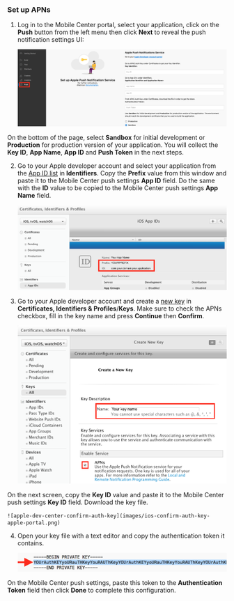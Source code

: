 ### Set up APNs

1. Log in to the Mobile Center portal, select your application, click on the **Push** button from the left menu then click **Next** to reveal the push notification settings UI:

    ![mobile-center-push-settings](images/ios-push-settings-mc-portal.png)

On the bottom of the page, select **Sandbox** for initial development or **Production** for production version of your application. You will collect the **Key ID**, **App Name**, **App ID** and **Push Token** in the next steps.

2. Go to your Apple developer account and select your application from the [App ID list](https://developer.apple.com/account/ios/identifier/bundle) in **Identifiers**. Copy the **Prefix** value from this window and paste it to the Mobile Center push settings **App ID** field. Do the same with the **ID** value to be copied to the Mobile Center push settings **App Name** field.

    ![apple-dev-center-app-id](images/ios-app-id-apple-portal.png)

3. Go to your Apple developer account and create a [new key](https://developer.apple.com/account/ios/authkey/create) in **Certificates, Identifiers & Profiles**/**Keys**. Make sure to check the APNs checkbox, fill in the key name and press **Continue** then **Confirm**.

    ![apple-dev-center-new-auth-key](images/ios-new-auth-key-apple-portal.png)

On the next screen, copy the **Key ID** value and paste it to the Mobile Center push settings **Key ID** field. Download the key file.

    ![apple-dev-center-confirm-auth-key](images/ios-confirm-auth-key-apple-portal.png)

4. Open your key file with a text editor and copy the authentication token it contains.

    ![auth-key-file](images/ios-auth-key-file.png)

On the Mobile Center push settings, paste this token to the **Authentication Token** field then click **Done** to complete this configuration.
